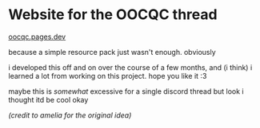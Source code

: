 # Website for the OOCQC thread

[oocqc.pages.dev](https://oocqc.pages.dev/)

because a simple resource pack just wasn't enough. obviously

i developed this off and on over the course of a few months, and (i think) i learned a lot from working on this project. hope you like it :3

maybe this is _somewhat_ excessive for a single discord thread but look i thought itd be cool okay

_(credit to amelia for the original idea)_
